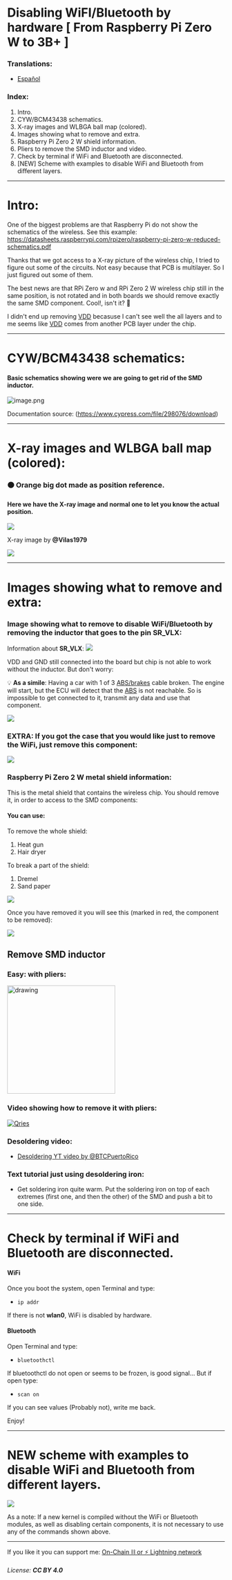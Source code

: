 # Disabling WiFI/Bluetooth by hardware [ From Raspberry Pi Zero W to 3B+ ]

### Translations:
 - <a href="https://estudiobitcoin.com/deshabilitar-wifi-y-bluetooth-de-raspberry-pi/">Español</a>

### Index:
 1. Intro.
 1. CYW/BCM43438 schematics.
 1. X-ray images and WLBGA ball map (colored).
 1. Images showing what to remove and extra.
 1. Raspberry Pi Zero 2 W shield information.
 1. Pliers to remove the SMD inductor and video.
 1. Check by terminal if WiFi and Bluetooth are disconnected.
 1. [NEW] Scheme with examples to disable WiFi and Bluetooth from different layers.
 ---
 # Intro:

One of the biggest problems are that Raspberry Pi do not show the schematics of the wireless. 
See this example: https://datasheets.raspberrypi.com/rpizero/raspberry-pi-zero-w-reduced-schematics.pdf

Thanks that we got access to a X-ray picture of the wireless chip, I tried to figure out some of the circuits. Not easy because that PCB is multilayer. So I just figured out some of them.

The best news are that RPi Zero w and RPi Zero 2 W wireless chip still in the same position, is not rotated and in both boards we should remove exactly the same SMD component. Cool!, isn't it? 🙂

I didn't end up removing <a href="https://en.wikipedia.org/wiki/IC_power-supply_pin">VDD</a> becasuse I can't see well the all layers and to me seems like <a href="https://en.wikipedia.org/wiki/IC_power-supply_pin">VDD</a> comes from another PCB layer under the chip.

---
# CYW/BCM43438 schematics:

#### Basic schematics showing were we are going to get rid of the SMD inductor.
![image.png](images/1.png)

Documentation source: (https://www.cypress.com/file/298076/download)

---
# X-ray images and WLBGA ball map (colored):

### 🟠 Orange big dot made as position reference.


#### Here we have the X-ray image and normal one to let you know the actual position. 

![](images/2.png)

X-ray image by **@Vilas1979**

![](images/3.png)

---
# Images showing what to remove and extra:

### Image showing what to remove to disable WiFi/Bluetooth by removing the inductor that goes to the pin **SR_VLX**:
Information about **SR_VLX**:
![](images/4.png)

VDD and GND still connected into the board but chip is not able to work without the inductor. But don't worry:

💡 **As a simile**: Having a car with 1 of 3 <a href="https://en.wikipedia.org/wiki/Anti-lock_braking_system">ABS/brakes</a> cable broken. The engine will start, but the ECU will detect that the <a href="https://en.wikipedia.org/wiki/Anti-lock_braking_system">ABS</a> is not reachable. So is impossible to get connected to it, transmit any data and use that component.

![](images/5.png)

### EXTRA: If you got the case that you would like just to remove the WiFi, just remove this component:

![](images/6.png)


### Raspberry Pi Zero 2 W metal shield information:
This is the metal shield that contains the wireless chip. You should remove it, in order to access to the SMD components:

#### You can use:

To remove the whole shield:
1. Heat gun
1. Hair dryer

To break a part of the shield:
1. Dremel
1. Sand paper

![](images/metalshield.jpg)

Once you have removed it you will see this (marked in red, the component to be removed):


![](images/rpiz2w.jpg)


## Remove SMD inductor

### Easy: with pliers:

<img src="https://user-images.githubusercontent.com/52879067/166446926-0cdae21c-49ea-4af2-9c9f-4160f7cba173.png" alt="drawing" style="width:250px;"/>

### Video showing how to remove it with pliers:


<a href="https://estudiobitcoin.com/wp-content/uploads/2022/03/Is-working-and-is-very-easy-and-simple-with-pliers.-%EF%B8%8F-Just-go-and-cut-in-the-middle.-Here-goes-the-video-made-by-@j4vl.-Thanks-@Seed.mp4"><img alt="Qries" src="https://user-images.githubusercontent.com/52879067/166448285-b4b02f5a-7335-4521-8950-f41f29067419.png"></a>



### Desoldering video:
- [Desoldering YT video by @BTCPuertoRico](https://www.youtube.com/watch?v=9TKrwdoipWQ)

### Text tutorial just using desoldering iron:

- Get soldering iron quite warm. Put the soldering iron on top of each extremes (first one, and then the other) of the SMD and push a bit to one side.

---

# Check by terminal if WiFi and Bluetooth are disconnected.

#### WiFi
Once you boot the system, open Terminal and type:
 - `ip addr`

If there is not **wlan0**, WiFi is disabled by hardware.

#### Bluetooth
Open Terminal and type:
 - `bluetoothctl`

If bluetoothctl do not open or seems to be frozen, is good signal... But if open type:
 - `scan on`

If you can see values (Probably not), write me back.

Enjoy!

---

# NEW scheme with examples to disable WiFi and Bluetooth from different layers.

![](images/schema_en.png)

As a note: If a new kernel is compiled without the WiFi or Bluetooth modules, as well as disabling certain components, it is not necessary to use any of the commands shown above.

---

If you like it you can support me: <a href="http://btcpay.desobedientetecnologico.com/">On-Chain ⛓️ or ⚡️ Lightning network </a>

###### License: **CC BY 4.0**
